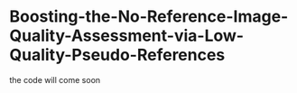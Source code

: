 # Boosting-the-No-Reference-Image-Quality-Assessment-via-Low-Quality-Pseudo-References
the code will come soon
